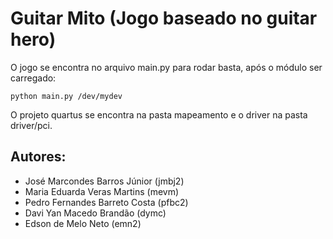 # Guitar Mito (Jogo baseado no guitar hero)

O jogo se encontra no arquivo main.py para rodar basta, após o módulo ser carregado:

```
python main.py /dev/mydev
```

O projeto quartus se encontra na pasta mapeamento e o driver na pasta driver/pci.


## Autores:
* José Marcondes Barros Júnior (jmbj2)
* Maria Eduarda Veras Martins (mevm)
* Pedro Fernandes Barreto Costa (pfbc2)
* Davi Yan Macedo Brandão (dymc)
* Edson de Melo Neto (emn2)
